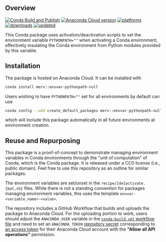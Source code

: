 ## Overview
[![Conda Build and Publish](https://github.com/mfansler/envvar-pythonpath-null/actions/workflows/conda-build.yml/badge.svg)](https://github.com/mfansler/envvar-pythonpath-null/actions/workflows/conda-build.yml)
[![Anaconda Cloud version](https://anaconda.org/merv/envvar-pythonpath-null/badges/version.svg)](https://anaconda.org/merv/envvar-pythonpath-null)
[![platforms](https://anaconda.org/merv/envvar-pythonpath-null/badges/platforms.svg)](https://anaconda.org/merv/envvar-pythonpath-null)
[![downloads](https://anaconda.org/merv/envvar-pythonpath-null/badges/downloads.svg)](https://anaconda.org/merv/envvar-pythonpath-null)
[![updated](https://anaconda.org/merv/envvar-pythonpath-null/badges/latest_release_date.svg)](https://anaconda.org/merv/envvar-pythonpath-null)

This Conda package uses activation/deactivation scripts to set the environment variable 
`PYTHONPATH=""` when activating a Conda environment, effectively insulating
the Conda environment from Python modules provided by this variable.

## Installation
The package is hosted on Anaconda Cloud. It can be installed with

```bash
conda install merv::envvar-pythonpath-null
```

Users wishing to have `PYTHONPATH=""` set for all environments by default can use

```bash
conda config --add create_default_packages merv::envvar-pythonpath-null
```

which will include this package automatically in all future environments at environment creation.

## Reuse and Repurposing
This package is a proof-of-concept to demonstrate managing environment variables
in Conda environments through the "unit of computation" of Conda, which is the 
Conda package. It is released under a CC0 license (i.e., public domain). Feel free 
to use this repository as an outline for similar packages.

The environment variables are set/unset in the `recipe/[de]activate.{bat,sh}` files. 
While there is not a standing convention for packages managing environment variables,
this uses the template `envvar-<variable_name>-<value>`.

The repository includes a GitHub Workflow that builds and uploads the package to 
Anaconda Cloud. For the uploading portion to work, users should adjust the 
`ANACONDA_USER` variable in the [`conda-build.yml` workflow file](https://github.com/mfansler/envvar-pythonpath-null/blob/main/.github/workflows/conda-build.yml)
and need to set an `ANACONDA_TOKEN` [repository secret](https://docs.github.com/en/actions/security-guides/encrypted-secrets#creating-encrypted-secrets-for-a-repository) corresponding to [an access token](https://docs.anaconda.com/anacondaorg/user-guide/tasks/work-with-accounts/#creating-access-tokens) 
for their Anaconda Cloud account with the **"Allow all API operations"** permission.
